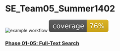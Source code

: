 # SE_Team05_Summer1402

![example workflow](https://github.com/Mohaymen-Academy/SE_Team05_Summer1402/actions/workflows/ci.yaml/badge.svg)
![Coverage](.github/badges/jacoco.svg)

### [Phase 01-05: Full-Text Search](https://github.com/Mohaymen-Academy/SE_Team05_Summer1402/tree/main/Phase01_Full-Text%20Search)
